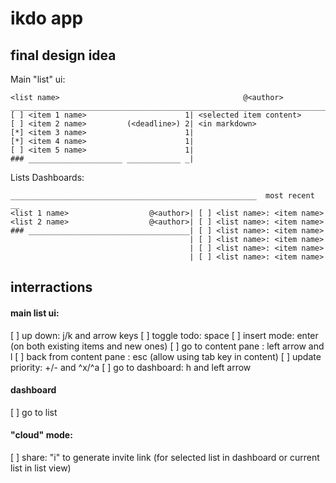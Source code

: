 # ikdo app

## final design idea

Main "list" ui:

```
<list name>                                         @<author>
________________________________________________________________________
[ ] <item 1 name>                      1| <selected item content>
[ ] <item 2 name>         (<deadline>) 2| <in markdown>
[*] <item 3 name>                      1|
[*] <item 4 name>                      1|
[ ] <item 5 name>                      1|
### _____________________ ____________ _|
```

Lists Dashboards:
```
_______________________________________________________  most recent  __
<list 1 name>                  @<author>| [ ] <list name>: <item name>
<list 2 name>                  @<author>| [ ] <list name>: <item name> 
### ____________________________________| [ ] <list name>: <item name>
                                        | [ ] <list name>: <item name>
                                        | [ ] <list name>: <item name>
                                        | [ ] <list name>: <item name>
```


## interractions

#### main list ui:

[ ] up down: j/k and arrow keys
[ ] toggle todo: space
[ ] insert mode: enter (on both existing items and new ones)
[ ] go to content pane : left arrow and l
[ ] back from content pane : esc (allow using tab key in content)
[ ] update priority: +/- and ^x/^a
[ ] go to dashboard: h and left arrow

#### dashboard

[ ] go to list



#### "cloud" mode:

[ ] share: "i" to generate invite link (for selected list in dashboard or current list in list view)
